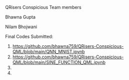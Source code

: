 QRisers Conspicious Team members


Bhawna Gupta


Nilam Bhojwani

Final Codes Submitted:
1. https://github.com/bhawna759/QRisers-Conspicious-QML/blob/main/QNN_MNIST.ipynb
2. https://github.com/bhawna759/QRisers-Conspicious-QML/blob/main/SINE_FUNCTION_QML.ipynb
3.
4.
